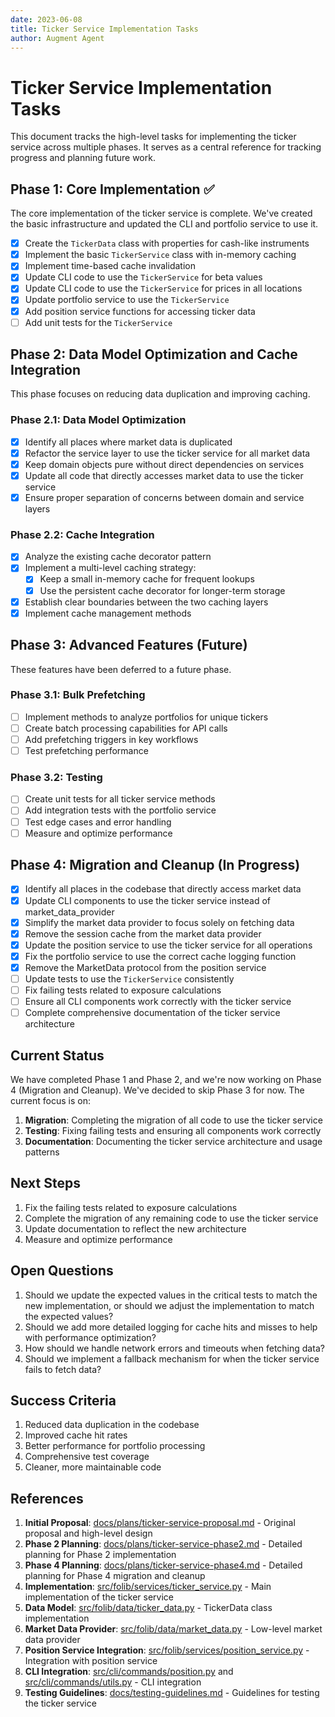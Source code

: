 ```yaml
---
date: 2023-06-08
title: Ticker Service Implementation Tasks
author: Augment Agent
---
```


# Ticker Service Implementation Tasks

This document tracks the high-level tasks for implementing the ticker service across multiple phases. It serves as a central reference for tracking progress and planning future work.

## Phase 1: Core Implementation ✅

The core implementation of the ticker service is complete. We've created the basic infrastructure and updated the CLI and portfolio service to use it.

- [x] Create the `TickerData` class with properties for cash-like instruments
- [x] Implement the basic `TickerService` class with in-memory caching
- [x] Implement time-based cache invalidation
- [x] Update CLI code to use the `TickerService` for beta values
- [x] Update CLI code to use the `TickerService` for prices in all locations
- [x] Update portfolio service to use the `TickerService`
- [x] Add position service functions for accessing ticker data
- [ ] Add unit tests for the `TickerService`

## Phase 2: Data Model Optimization and Cache Integration

This phase focuses on reducing data duplication and improving caching.

### Phase 2.1: Data Model Optimization

- [x] Identify all places where market data is duplicated
- [x] Refactor the service layer to use the ticker service for all market data
- [x] Keep domain objects pure without direct dependencies on services
- [x] Update all code that directly accesses market data to use the ticker service
- [x] Ensure proper separation of concerns between domain and service layers

### Phase 2.2: Cache Integration

- [x] Analyze the existing cache decorator pattern
- [x] Implement a multi-level caching strategy:
  - [x] Keep a small in-memory cache for frequent lookups
  - [x] Use the persistent cache decorator for longer-term storage
- [x] Establish clear boundaries between the two caching layers
- [x] Implement cache management methods

## Phase 3: Advanced Features (Future)

These features have been deferred to a future phase.

### Phase 3.1: Bulk Prefetching

- [ ] Implement methods to analyze portfolios for unique tickers
- [ ] Create batch processing capabilities for API calls
- [ ] Add prefetching triggers in key workflows
- [ ] Test prefetching performance

### Phase 3.2: Testing

- [ ] Create unit tests for all ticker service methods
- [ ] Add integration tests with the portfolio service
- [ ] Test edge cases and error handling
- [ ] Measure and optimize performance

## Phase 4: Migration and Cleanup (In Progress)

- [x] Identify all places in the codebase that directly access market data
- [x] Update CLI components to use the ticker service instead of market_data_provider
- [x] Simplify the market data provider to focus solely on fetching data
- [x] Remove the session cache from the market data provider
- [x] Update the position service to use the ticker service for all operations
- [x] Fix the portfolio service to use the correct cache logging function
- [x] Remove the MarketData protocol from the position service
- [ ] Update tests to use the `TickerService` consistently
- [ ] Fix failing tests related to exposure calculations
- [ ] Ensure all CLI components work correctly with the ticker service
- [ ] Complete comprehensive documentation of the ticker service architecture

## Current Status

We have completed Phase 1 and Phase 2, and we're now working on Phase 4 (Migration and Cleanup). We've decided to skip Phase 3 for now. The current focus is on:

1. **Migration**: Completing the migration of all code to use the ticker service
2. **Testing**: Fixing failing tests and ensuring all components work correctly
3. **Documentation**: Documenting the ticker service architecture and usage patterns

## Next Steps

1. Fix the failing tests related to exposure calculations
2. Complete the migration of any remaining code to use the ticker service
3. Update documentation to reflect the new architecture
4. Measure and optimize performance

## Open Questions

1. Should we update the expected values in the critical tests to match the new implementation, or should we adjust the implementation to match the expected values?
2. Should we add more detailed logging for cache hits and misses to help with performance optimization?
3. How should we handle network errors and timeouts when fetching data?
4. Should we implement a fallback mechanism for when the ticker service fails to fetch data?

## Success Criteria

1. Reduced data duplication in the codebase
2. Improved cache hit rates
3. Better performance for portfolio processing
4. Comprehensive test coverage
5. Cleaner, more maintainable code

## References

1. **Initial Proposal**: [docs/plans/ticker-service-proposal.md](../plans/ticker-service-proposal.md) - Original proposal and high-level design
2. **Phase 2 Planning**: [docs/plans/ticker-service-phase2.md](../plans/ticker-service-phase2.md) - Detailed planning for Phase 2 implementation
3. **Phase 4 Planning**: [docs/plans/ticker-service-phase4.md](../plans/ticker-service-phase4.md) - Detailed planning for Phase 4 migration and cleanup
4. **Implementation**: [src/folib/services/ticker_service.py](../../src/folib/services/ticker_service.py) - Main implementation of the ticker service
5. **Data Model**: [src/folib/data/ticker_data.py](../../src/folib/data/ticker_data.py) - TickerData class implementation
6. **Market Data Provider**: [src/folib/data/market_data.py](../../src/folib/data/market_data.py) - Low-level market data provider
7. **Position Service Integration**: [src/folib/services/position_service.py](../../src/folib/services/position_service.py) - Integration with position service
8. **CLI Integration**: [src/cli/commands/position.py](../../src/cli/commands/position.py) and [src/cli/commands/utils.py](../../src/cli/commands/utils.py) - CLI integration
9. **Testing Guidelines**: [docs/testing-guidelines.md](../testing-guidelines.md) - Guidelines for testing the ticker service
